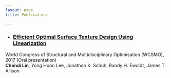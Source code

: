```yaml
---
layout: page
title: Publication

---
```



- ### [Efficient Optimal Surface Texture Design Using Linearization](https://link.springer.com/chapter/10.1007/978-3-319-67988-4_48)
World Congress of Structural and Multidisciplinary Optimisation (WCSMO), 2017 (Oral presentation)  
**Chendi Lin**, Yong Hoon Lee, Jonathon K. Schuh, Randy H. Ewoldt, James T. Allison


